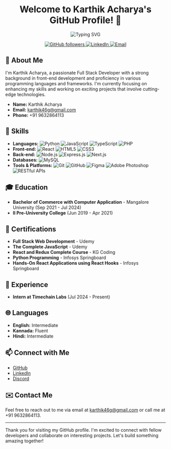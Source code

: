 <h1 align="center">Welcome to Karthik Acharya's GitHub Profile! 👋</h1>

<p align="center">
  <img src="https://readme-typing-svg.herokuapp.com?font=Fira+Code&size=30&pause=1000&color=58A6FF&center=true&vCenter=true&width=1000&lines=Full+Stack+Developer;Enthusiastic+Coder;Always+Learning+New+Things" alt="Typing SVG" />
</p>

<p align="center">
  <a href="https://github.com/yourusername">
    <img src="https://img.shields.io/github/followers/yourusername?label=Follow&style=social" alt="GitHub followers" />
  </a>
  <a href="https://linkedin.com/in/yourusername">
    <img src="https://img.shields.io/badge/LinkedIn-blue?style=flat&logo=linkedin" alt="LinkedIn" />
  </a>
  <a href="mailto:karthik46g@gmail.com">
    <img src="https://img.shields.io/badge/Email-D14836?style=flat&logo=gmail&logoColor=white" alt="Email" />
  </a>
</p>

## 🌟 About Me

I'm Karthik Acharya, a passionate Full Stack Developer with a strong background in front-end development and proficiency in various programming languages and frameworks. I'm currently focusing on enhancing my skills and working on exciting projects that involve cutting-edge technologies.

- **Name:** Karthik Acharya
- **Email:** [karthik46g@gmail.com](mailto:karthik46g@gmail.com)
- **Phone:** +91 9632864113

## 🚀 Skills

- **Languages:** ![Python](https://img.shields.io/badge/Python-3776AB?style=flat&logo=python&logoColor=white) ![JavaScript](https://img.shields.io/badge/JavaScript-F7DF1E?style=flat&logo=javascript&logoColor=black) ![TypeScript](https://img.shields.io/badge/TypeScript-3178C6?style=flat&logo=typescript&logoColor=white) ![PHP](https://img.shields.io/badge/PHP-777BB4?style=flat&logo=php&logoColor=white)
- **Front-end:** ![React](https://img.shields.io/badge/React-20232A?style=flat&logo=react&logoColor=61DAFB) ![HTML5](https://img.shields.io/badge/HTML5-E34F26?style=flat&logo=html5&logoColor=white) ![CSS3](https://img.shields.io/badge/CSS3-1572B6?style=flat&logo=css3&logoColor=white)
- **Back-end:** ![Node.js](https://img.shields.io/badge/Node.js-339933?style=flat&logo=nodedotjs&logoColor=white) ![Express.js](https://img.shields.io/badge/Express.js-000000?style=flat&logo=express&logoColor=white) ![Next.js](https://img.shields.io/badge/Next.js-000000?style=flat&logo=nextdotjs&logoColor=white)
- **Databases:** ![MySQL](https://img.shields.io/badge/MySQL-4479A1?style=flat&logo=mysql&logoColor=white)
- **Tools & Platforms:** ![Git](https://img.shields.io/badge/Git-F05032?style=flat&logo=git&logoColor=white) ![GitHub](https://img.shields.io/badge/GitHub-181717?style=flat&logo=github&logoColor=white) ![Figma](https://img.shields.io/badge/Figma-F24E1E?style=flat&logo=figma&logoColor=white) ![Adobe Photoshop](https://img.shields.io/badge/Adobe%20Photoshop-31A8FF?style=flat&logo=adobephotoshop&logoColor=white) ![RESTful APIs](https://img.shields.io/badge/RESTful%20APIs-FF6C37?style=flat&logo=api&logoColor=white)

## 🎓 Education

- **Bachelor of Commerce with Computer Application** - Mangalore University (Sep 2021 - Jul 2024)
- **II Pre-University College** (Jun 2019 - Apr 2021)

## 📜 Certifications

- **Full Stack Web Development** - Udemy
- **The Complete JavaScript** - Udemy
- **React and Redux Complete Course** - KG Coding
- **Python Programming** - Infosys Springboard
- **Hands-On React Applications using React Hooks** - Infosys Springboard

## 💼 Experience

- **Intern at Timechain Labs** (Jul 2024 - Present)


## 🌐 Languages

- **English:** Intermediate
- **Kannada:** Fluent
- **Hindi:** Intermediate

## 📫 Connect with Me

- [GitHub](https://github.com/yourusername)
- [LinkedIn](https://www.linkedin.com/in/yourusername)
- [Discord]()
## ✉️ Contact Me

Feel free to reach out to me via email at [karthik46g@gmail.com](mailto:karthik46g@gmail.com) or call me at +91 9632864113.

---

Thank you for visiting my GitHub profile. I'm excited to connect with fellow developers and collaborate on interesting projects. Let's build something amazing together!


